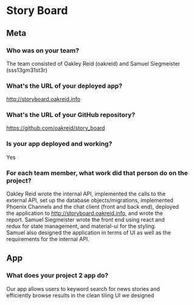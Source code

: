 # Story Board

## Meta

### Who was on your team?
The team consisted of Oakley Reid (oakreid) and Samuel Siegmeister  
(sss13gm31st3r)  

### What's the URL of your deployed app?
http://storyboard.oakreid.info  

### What's the URL of your GitHub repository?
https://github.com/oakreid/story_board  

### Is your app deployed and working?
Yes  

### For each team member, what work did that person do on the project?
Oakley Reid wrote the internal API, implemented the calls to the  
external API, set up the database objects/migrations, implemented  
Phoenix Channels and the chat client (front and back end), deployed  
the application to http://storyboard.oakreid.info, and wrote the  
report. Samuel Siegmeister wrote the front end using react and  
redux for state management, and material-ui for the styling.  
Samuel also designed the application in terms of UI as well as the  
requirements for the internal API.  

## App

### What does your project 2 app do?
Our app allows users to keyword search for news stories and  
efficiently browse results in the clean tiling UI we designed
